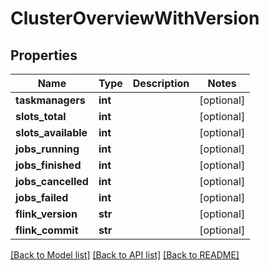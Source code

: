 # ClusterOverviewWithVersion

## Properties
Name | Type | Description | Notes
------------ | ------------- | ------------- | -------------
**taskmanagers** | **int** |  | [optional] 
**slots_total** | **int** |  | [optional] 
**slots_available** | **int** |  | [optional] 
**jobs_running** | **int** |  | [optional] 
**jobs_finished** | **int** |  | [optional] 
**jobs_cancelled** | **int** |  | [optional] 
**jobs_failed** | **int** |  | [optional] 
**flink_version** | **str** |  | [optional] 
**flink_commit** | **str** |  | [optional] 

[[Back to Model list]](../README.md#documentation-for-models) [[Back to API list]](../README.md#documentation-for-api-endpoints) [[Back to README]](../README.md)

